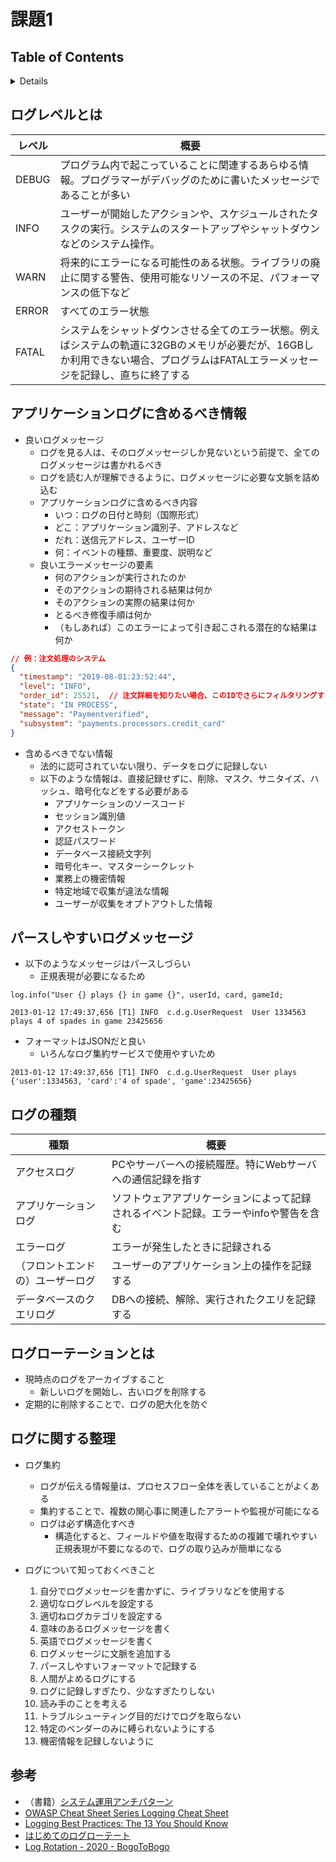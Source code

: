 # 課題1

## Table of Contents
<!-- START doctoc generated TOC please keep comment here to allow auto update -->
<!-- DON'T EDIT THIS SECTION, INSTEAD RE-RUN doctoc TO UPDATE -->
<details>
<summary>Details</summary>

- [ログレベルとは](#%E3%83%AD%E3%82%B0%E3%83%AC%E3%83%99%E3%83%AB%E3%81%A8%E3%81%AF)
- [アプリケーションログに含めるべき情報](#%E3%82%A2%E3%83%97%E3%83%AA%E3%82%B1%E3%83%BC%E3%82%B7%E3%83%A7%E3%83%B3%E3%83%AD%E3%82%B0%E3%81%AB%E5%90%AB%E3%82%81%E3%82%8B%E3%81%B9%E3%81%8D%E6%83%85%E5%A0%B1)
- [パースしやすいログメッセージ](#%E3%83%91%E3%83%BC%E3%82%B9%E3%81%97%E3%82%84%E3%81%99%E3%81%84%E3%83%AD%E3%82%B0%E3%83%A1%E3%83%83%E3%82%BB%E3%83%BC%E3%82%B8)
- [ログの種類](#%E3%83%AD%E3%82%B0%E3%81%AE%E7%A8%AE%E9%A1%9E)
- [ログローテーションとは](#%E3%83%AD%E3%82%B0%E3%83%AD%E3%83%BC%E3%83%86%E3%83%BC%E3%82%B7%E3%83%A7%E3%83%B3%E3%81%A8%E3%81%AF)
- [ログに関する整理](#%E3%83%AD%E3%82%B0%E3%81%AB%E9%96%A2%E3%81%99%E3%82%8B%E6%95%B4%E7%90%86)
- [参考](#%E5%8F%82%E8%80%83)

</details>
<!-- END doctoc generated TOC please keep comment here to allow auto update -->

## ログレベルとは

|レベル|概要|
|--------|----------------|
|DEBUG|プログラム内で起こっていることに関連するあらゆる情報。プログラマーがデバッグのために書いたメッセージであることが多い|
|INFO|ユーザーが開始したアクションや、スケジュールされたタスクの実行。システムのスタートアップやシャットダウンなどのシステム操作。|
|WARN|将来的にエラーになる可能性のある状態。ライブラリの廃止に関する警告、使用可能なリソースの不足、パフォーマンスの低下など|
|ERROR|すべてのエラー状態|
|FATAL|システムをシャットダウンさせる全てのエラー状態。例えばシステムの軌道に32GBのメモリが必要だが、16GBしか利用できない場合、プログラムはFATALエラーメッセージを記録し、直ちに終了する|

## アプリケーションログに含めるべき情報

- 良いログメッセージ
  - ログを見る人は、そのログメッセージしか見ないという前提で、全てのログメッセージは書かれるべき
  - ログを読む人が理解できるように、ログメッセージに必要な文脈を詰め込む
  - アプリケーションログに含めるべき内容
    - いつ：ログの日付と時刻（国際形式）
    - どこ：アプリケーション識別子、アドレスなど
    - だれ：送信元アドレス、ユーザーID
    - 何：イベントの種類、重要度、説明など
  - 良いエラーメッセージの要素
    - 何のアクションが実行されたのか
    - そのアクションの期待される結果は何か
    - そのアクションの実際の結果は何か
    - とるべき修復手順は何か
    - （もしあれば）このエラーによって引き起こされる潜在的な結果は何か

```json
// 例：注文処理のシステム
{
  "timestamp": "2019-08-01:23:52:44",
  "level": "INFO",
  "order_id": 25521,  // 注文詳細を知りたい場合、このIDでさらにフィルタリングする
  "state": "IN PROCESS",
  "message": "Paymentverified",
  "subsystem": "payments.processors.credit_card"
}
```

- 含めるべきでない情報
  - 法的に認可されていない限り、データをログに記録しない
  - 以下のような情報は、直接記録せずに、削除、マスク、サニタイズ、ハッシュ、暗号化などをする必要がある
    - アプリケーションのソースコード
    - セッション識別値
    - アクセストークン
    - 認証パスワード
    - データベース接続文字列
    - 暗号化キー、マスターシークレット
    - 業務上の機密情報
    - 特定地域で収集が違法な情報
    - ユーザーが収集をオプトアウトした情報

## パースしやすいログメッセージ

- 以下のようなメッセージはパースしづらい
  - 正規表現が必要になるため

```log
log.info("User {} plays {} in game {}", userId, card, gameId;
```

```log
2013-01-12 17:49:37,656 [T1] INFO  c.d.g.UserRequest  User 1334563 plays 4 of spades in game 23425656
```

- フォーマットはJSONだと良い
  - いろんなログ集約サービスで使用やすいため

```log
2013-01-12 17:49:37,656 [T1] INFO  c.d.g.UserRequest  User plays {'user':1334563, 'card':'4 of spade', 'game':23425656}
```

## ログの種類

|種類|概要|
|----------|--------------|
|アクセスログ|PCやサーバーへの接続履歴。特にWebサーバへの通信記録を指す|
|アプリケーションログ|ソフトウェアアプリケーションによって記録されるイベント記録。エラーやinfoや警告を含む|
|エラーログ|エラーが発生したときに記録される|
|（フロントエンドの）ユーザーログ|ユーザーのアプリケーション上の操作を記録する|
|データベースのクエリログ|DBへの接続、解除、実行されたクエリを記録する|

## ログローテーションとは

- 現時点のログをアーカイブすること
  - 新しいログを開始し、古いログを削除する
- 定期的に削除することで、ログの肥大化を防ぐ

## ログに関する整理

- ログ集約
  - ログが伝える情報量は、プロセスフロー全体を表していることがよくある
  - 集約することで、複数の関心事に関連したアラートや監視が可能になる
  - ログは必ず構造化すべき
    - 構造化すると、フィールドや値を取得するための複雑で壊れやすい正規表現が不要になるので、ログの取り込みが簡単になる

- ログについて知っておくべきこと
  1. 自分でログメッセージを書かずに、ライブラリなどを使用する
  2. 適切なログレベルを設定する
  3. 適切ねログカテゴリを設定する
  4. 意味のあるログメッセージを書く
  5. 英語でログメッセージを書く
  6. ログメッセージに文脈を追加する
  7. パースしやすいフォーマットで記録する
  8. 人間がよめるログにする
  9. ログに記録しすぎたり、少なすぎたりしない
  10. 読み手のことを考える
  11. トラブルシューティング目的だけでログを取らない
  12. 特定のベンダーのみに縛られないようにする
  13. 機密情報を記録しないように

## 参考

- （書籍）[システム運用アンチパターン](https://www.oreilly.co.jp/books/9784873119847/)
- [OWASP Cheat Sheet Series Logging Cheat Sheet](https://cheatsheetseries.owasp.org/cheatsheets/Logging_Cheat_Sheet.html)
- [Logging Best Practices: The 13 You Should Know](https://www.dataset.com/blog/the-10-commandments-of-logging/)
- [はじめてのログローテート](https://qiita.com/matsuda-hiroki/items/9802538432b9dbf03ab0)
- [Log Rotation - 2020 - BogoToBogo](https://www.bogotobogo.com/DevOps/DevOps-Sys-Admin-Interview-Questions-Log-Rotation.php#:~:text=%22Log%20rotation%22%20refers%20to%20the,log%2C%20and%20deleting%20older%20logs.)
